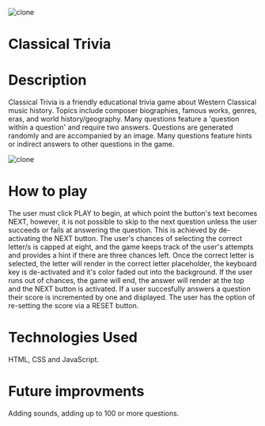 ![clone](https://imgur.com/ZV7kv79.png)

# Classical Trivia

# Description 

Classical Trivia is a friendly educational trivia game about Western Classical music history. Topics include 
composer biographies, famous works, genres, eras, and world history/geography. Many questions feature a 'question within a question' and
require two answers. Questions are generated randomly and are accompanied by an image. Many questions feature hints or indirect answers to other questions in the game. 

![clone](https://imgur.com/UBtNGhC.png)


# How to play 

The user must click PLAY to begin, at which point the button's text becomes NEXT, however, it is not possible to skip to the next question unless the user succeeds or fails at answering the question. This is achieved by de-activating the NEXT button. The user's chances of selecting the correct letter/s is capped at eight, and the game keeps track of the user's attempts and provides a hint if there are three chances left. Once the correct letter is selected, the letter will render in the correct letter placeholder, the keyboard key is de-activated and it's color faded out into the background. If the user runs out of chances, the game will end, the answer will render at the top and the NEXT button is activated. If a user succesfully answers a question their score is incremented by one and displayed. The user has the option of re-setting the score via a RESET button. 

# Technologies Used

HTML, CSS and JavaScript. 

# Future improvments 

Adding sounds, adding up to 100 or more questions. 


